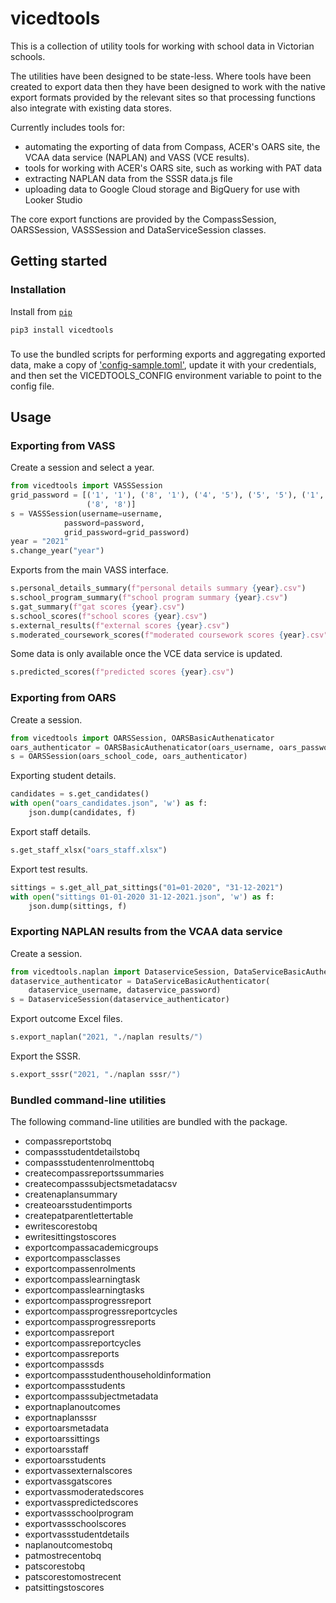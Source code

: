 # vicedtools

This is a collection of utility tools for working with school data in Victorian schools.

The utilities have been designed to be state-less. Where tools have been created to export data then they have been designed to work with the native export formats provided by the relevant sites so that processing functions also integrate with existing data stores.

Currently includes tools for:

- automating the exporting of data from Compass, ACER's OARS site, the VCAA data service (NAPLAN) and VASS (VCE results).
- tools for working with ACER's OARS site, such as working with PAT data
- extracting NAPLAN data from the SSSR data.js file
- uploading data to Google Cloud storage and BigQuery for use with Looker Studio

The core export functions are provided by the CompassSession, OARSSession, VASSSession and DataServiceSession classes.

## Getting started

### Installation

Install from [`pip`](https://pypi.org/project/vicedtools/)

```shell
pip3 install vicedtools
```

### 

To use the bundled scripts for performing exports and aggregating exported data, make a copy of ['config-sample.toml'](/src/vicedtools/config-sample.toml), update it with your credentials, and then set the VICEDTOOLS_CONFIG environment variable to point to the config file.

## Usage

### Exporting from VASS
Create a session and select a year.
```python
from vicedtools import VASSSession
grid_password = [('1', '1'), ('8', '1'), ('4', '5'), ('5', '5'), ('1', '8'), 
                 ('8', '8')]
s = VASSSession(username=username,
            password=password,
            grid_password=grid_password)
year = "2021"
s.change_year("year")
```
Exports from the main VASS interface.
```python
s.personal_details_summary(f"personal details summary {year}.csv")
s.school_program_summary(f"school program summary {year}.csv")
s.gat_summary(f"gat scores {year}.csv")
s.school_scores(f"school scores {year}.csv")
s.external_results(f"external scores {year}.csv")
s.moderated_coursework_scores(f"moderated coursework scores {year}.csv")
```
Some data is only available once the VCE data service is updated.
```python
s.predicted_scores(f"predicted scores {year}.csv")
```

### Exporting from OARS
Create a session.
```python
from vicedtools import OARSSession, OARSBasicAuthenaticator
oars_authenticator = OARSBasicAuthenaticator(oars_username, oars_password)
s = OARSSession(oars_school_code, oars_authenticator)
```
Exporting student details.
```python
candidates = s.get_candidates()
with open("oars_candidates.json", 'w') as f:
    json.dump(candidates, f)
```
Export staff details.
```python
s.get_staff_xlsx("oars_staff.xlsx")
```
Export test results.
```python
sittings = s.get_all_pat_sittings("01=01-2020", "31-12-2021")
with open("sittings 01-01-2020 31-12-2021.json", 'w') as f:
    json.dump(sittings, f)
```

### Exporting NAPLAN results from the VCAA data service
Create a session.
```python
from vicedtools.naplan import DataserviceSession, DataServiceBasicAuthenticator
dataservice_authenticator = DataServiceBasicAuthenticator(
    dataservice_username, dataservice_password)
s = DataserviceSession(dataservice_authenticator)
```
Export outcome Excel files.
```python
s.export_naplan("2021, "./naplan results/")
```
Export the SSSR.
```python
s.export_sssr("2021, "./naplan sssr/")
```

### Bundled command-line utilities

The following command-line utilities are bundled with the package.

- compassreportstobq
- compassstudentdetailstobq
- compassstudentenrolmenttobq
- createcompassreportssummaries
- createcompasssubjectsmetadatacsv
- createnaplansummary
- createoarsstudentimports
- createpatparentlettertable
- ewritescorestobq
- ewritesittingstoscores
- exportcompassacademicgroups
- exportcompassclasses
- exportcompassenrolments
- exportcompasslearningtask
- exportcompasslearningtasks
- exportcompassprogressreport
- exportcompassprogressreportcycles
- exportcompassprogressreports
- exportcompassreport
- exportcompassreportcycles
- exportcompassreports
- exportcompasssds
- exportcompassstudenthouseholdinformation
- exportcompassstudents
- exportcompasssubjectmetadata
- exportnaplanoutcomes
- exportnaplansssr
- exportoarsmetadata
- exportoarssittings
- exportoarsstaff
- exportoarsstudents
- exportvassexternalscores
- exportvassgatscores
- exportvassmoderatedscores
- exportvasspredictedscores
- exportvassschoolprogram
- exportvassschoolscores
- exportvassstudentdetails
- naplanoutcomestobq
- patmostrecentobq
- patscorestobq
- patscorestomostrecent
- patsittingstoscores